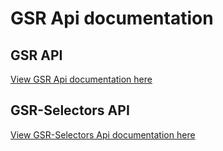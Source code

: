 # GSR Api documentation

## GSR API

[View GSR Api documentation here](sr/README.md)

## GSR-Selectors API

[View GSR-Selectors Api documentation here](selectors/README.md)